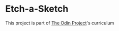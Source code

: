 # Etch-a-Sketch
This project is part of [The Odin Project](https://www.theodinproject.com)'s curriculum